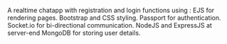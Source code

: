 A realtime chatapp with registration and login functions using :
EJS for rendering pages.
Bootstrap and CSS styling.
Passport for authentication.
Socket.io for bi-directional communication.
NodeJS and ExpressJS at server-end
MongoDB for storing user details.
